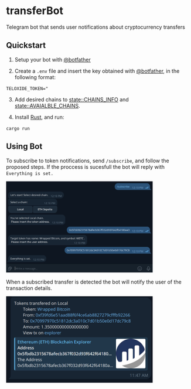 # transferBot
Telegram bot that sends user notifications about cryptocurrency transfers

## Quickstart

1. Setup your bot with [@botfather](https://t.me/botfather)

2. Create a `.env` file and insert the key obtained with [@botfather](https://t.me/botfather), in the following format:
```
TELOXIDE_TOKEN="
``` 

3. Add desired chains to [state::CHAINS_INFO](./src/state.rs) and [state::AVAIALBLE_CHAINS](./src/state.rs).

4. Install [Rust](https://www.rust-lang.org/learn/get-started), and run:
```
cargo run
``` 

## Using Bot
To subscribe to token notifications, send `/subscribe`, and follow the proposed steps. If the proccess is sucesfull the bot will reply with `Everything is set.`

<img src="https://github.com/franciscofigueira/transferBot/blob/main/extra/example_subscription.png?raw=true" alt="drawing" width="400"/>

When a subscribed transfer is detected the bot will notify the user of the transaction details.

<img src="https://github.com/franciscofigueira/transferBot/blob/main/extra/example_notification.png?raw=true" alt="drawing" width="400"/>